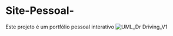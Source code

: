 # Site-Pessoal-
Este projeto é um portfólio pessoal interativo
![UML_Dr Driving_V1](https://github.com/user-attachments/assets/9b0ad5fa-3d3f-4208-85e0-a7da9e8c3840)

